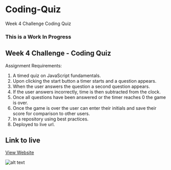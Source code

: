 # Coding-Quiz
Week 4 Challenge Coding Quiz

### This is a Work In Progress

## Week 4 Challenge - Coding Quiz

Assignment Requirements:

1. A timed quiz on JavaScript fundamentals.
2. Upon clicking the start button a timer starts and a question appears.
3. When the user answers the question a second question appears.
4. If the user answers incorrectly, time is then subtracted from the clock.
5. Once all questions have been answered or the timer reaches 0 the game is over.
6. Once the game is over the user can enter their initials and save their score for comparison to other users.
7. In a repository using best practices.
8. Deployed to live url.

## Link to live

[View Website]([#](https://edwardmock.github.io/Coding-Quiz/) "View Website")

![alt text]([#](https://i.imgur.com/MuLRVU4.png) "Screenshot of Website")